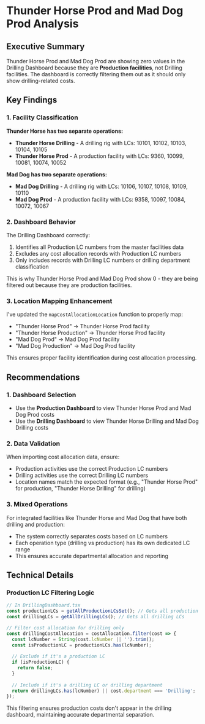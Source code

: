 # Thunder Horse Prod and Mad Dog Prod Analysis

## Executive Summary

Thunder Horse Prod and Mad Dog Prod are showing zero values in the Drilling Dashboard because they are **Production facilities**, not Drilling facilities. The dashboard is correctly filtering them out as it should only show drilling-related costs.

## Key Findings

### 1. Facility Classification

**Thunder Horse has two separate operations:**
- **Thunder Horse Drilling** - A drilling rig with LCs: 10101, 10102, 10103, 10104, 10105
- **Thunder Horse Prod** - A production facility with LCs: 9360, 10099, 10081, 10074, 10052

**Mad Dog has two separate operations:**
- **Mad Dog Drilling** - A drilling rig with LCs: 10106, 10107, 10108, 10109, 10110  
- **Mad Dog Prod** - A production facility with LCs: 9358, 10097, 10084, 10072, 10067

### 2. Dashboard Behavior

The Drilling Dashboard correctly:
1. Identifies all Production LC numbers from the master facilities data
2. Excludes any cost allocation records with Production LC numbers
3. Only includes records with Drilling LC numbers or drilling department classification

This is why Thunder Horse Prod and Mad Dog Prod show 0 - they are being filtered out because they are production facilities.

### 3. Location Mapping Enhancement

I've updated the `mapCostAllocationLocation` function to properly map:
- "Thunder Horse Prod" → Thunder Horse Prod facility
- "Thunder Horse Production" → Thunder Horse Prod facility  
- "Mad Dog Prod" → Mad Dog Prod facility
- "Mad Dog Production" → Mad Dog Prod facility

This ensures proper facility identification during cost allocation processing.

## Recommendations

### 1. Dashboard Selection
- Use the **Production Dashboard** to view Thunder Horse Prod and Mad Dog Prod costs
- Use the **Drilling Dashboard** to view Thunder Horse Drilling and Mad Dog Drilling costs

### 2. Data Validation
When importing cost allocation data, ensure:
- Production activities use the correct Production LC numbers
- Drilling activities use the correct Drilling LC numbers
- Location names match the expected format (e.g., "Thunder Horse Prod" for production, "Thunder Horse Drilling" for drilling)

### 3. Mixed Operations
For integrated facilities like Thunder Horse and Mad Dog that have both drilling and production:
- The system correctly separates costs based on LC numbers
- Each operation type (drilling vs production) has its own dedicated LC range
- This ensures accurate departmental allocation and reporting

## Technical Details

### Production LC Filtering Logic
```typescript
// In DrillingDashboard.tsx
const productionLCs = getAllProductionLCsSet(); // Gets all production LCs
const drillingLCs = getAllDrillingLCs(); // Gets all drilling LCs

// Filter cost allocation for drilling only
const drillingCostAllocation = costAllocation.filter(cost => {
  const lcNumber = String(cost.lcNumber || '').trim();
  const isProductionLC = productionLCs.has(lcNumber);
  
  // Exclude if it's a production LC
  if (isProductionLC) {
    return false;
  }
  
  // Include if it's a drilling LC or drilling department
  return drillingLCs.has(lcNumber) || cost.department === 'Drilling';
});
```

This filtering ensures production costs don't appear in the drilling dashboard, maintaining accurate departmental separation.